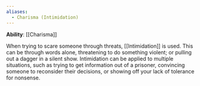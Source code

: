 ```yaml
---
aliases:
  - Charisma (Intimidation)
---
```

**Ability**: [[Charisma]]

When trying to scare someone through threats, [[Intimidation]] is used. This can be through words alone, threatening to do something violent; or pulling out a dagger in a silent show. Intimidation can be applied to multiple situations, such as trying to get information out of a prisoner, convincing someone to reconsider their decisions, or showing off your lack of tolerance for nonsense.